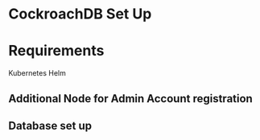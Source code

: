 # CockroachDB Set Up

# Requirements
Kubernetes
Helm

## Additional Node for Admin Account registration

## Database set up